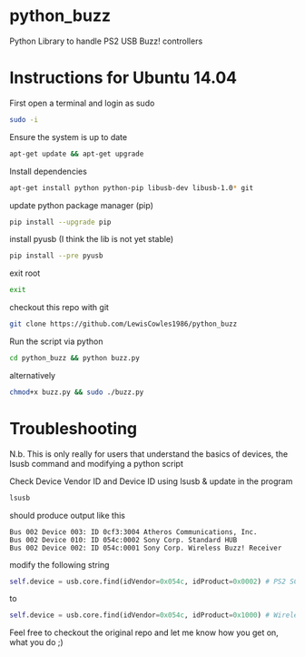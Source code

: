 python_buzz
===========

Python Library to handle PS2 USB Buzz! controllers

Instructions for Ubuntu 14.04
==============================

First open a terminal and login as sudo
```bash
sudo -i
```

Ensure the system is up to date
```bash
apt-get update && apt-get upgrade
```

Install dependencies
```bash
apt-get install python python-pip libusb-dev libusb-1.0* git
```

update python package manager (pip)
```bash
pip install --upgrade pip
```

install pyusb (I think the lib is not yet stable)
```bash
pip install --pre pyusb
```

exit root
```bash
exit
```

checkout this repo with git
```bash
git clone https://github.com/LewisCowles1986/python_buzz
```

Run the script via python
```bash
cd python_buzz && python buzz.py
```

alternatively 
```bash
chmod+x buzz.py && sudo ./buzz.py
```

Troubleshooting
================
N.b. This is only really for users that understand the basics of devices, the lsusb command and modifying a python script

Check Device Vendor ID and Device ID using lsusb & update in the program
```bash
lsusb
```

should produce output like this
```
Bus 002 Device 003: ID 0cf3:3004 Atheros Communications, Inc.
Bus 002 Device 010: ID 054c:0002 Sony Corp. Standard HUB
Bus 002 Device 002: ID 054c:0001 Sony Corp. Wireless Buzz! Receiver
```

modify the following string
```python
self.device = usb.core.find(idVendor=0x054c, idProduct=0x0002) # PS2 SCEH-0005 USB Wired Receiver
```
to
```python
self.device = usb.core.find(idVendor=0x054c, idProduct=0x1000) # Wireless Receiver
```

Feel free to checkout the original repo and let me know how you get on, what you do ;)
